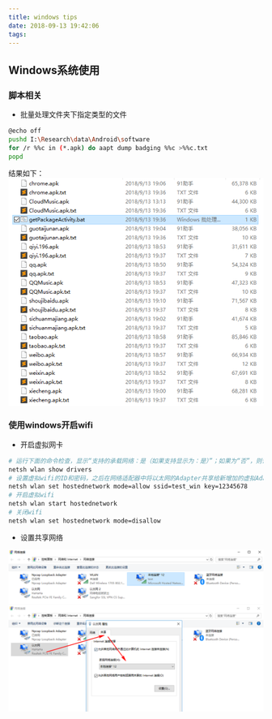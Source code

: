```yaml
---
title: windows tips
date: 2018-09-13 19:42:06
tags:
---
```

## Windows系统使用

<!--more-->

### 脚本相关
- 批量处理文件夹下指定类型的文件
```sh
@echo off
pushd I:\Research\data\Android\software
for /r %%c in (*.apk) do aapt dump badging %%c >%%c.txt
popd
```
结果如下：
![file_in_folder_bat](windows-tips/file_in_folder_bat.png)

###  使用windows开启wifi

- 开启虚拟网卡

```sh
# 运行下面的命令检查，显示“支持的承载网络：是（如果支持显示为：是）”；如果为“否”，则请略过本文。
netsh wlan show drivers
# 设置虚拟wifi的ID和密码，之后在网络适配器中将以太网的Adapter共享给新增加的虚拟Adapter
netsh wlan set hostednetwork mode=allow ssid=test_win key=12345678
# 开启虚拟wifi
netsh wlan start hostednetwork
# 关闭wifi
netsh wlan set hostednetwork mode=disallow

```

- 设置共享网络



<img src="windows-tips//windows-virtual-wifi-1.png">

<img src="windows-tips//windows-virtual-wifi-2.png">